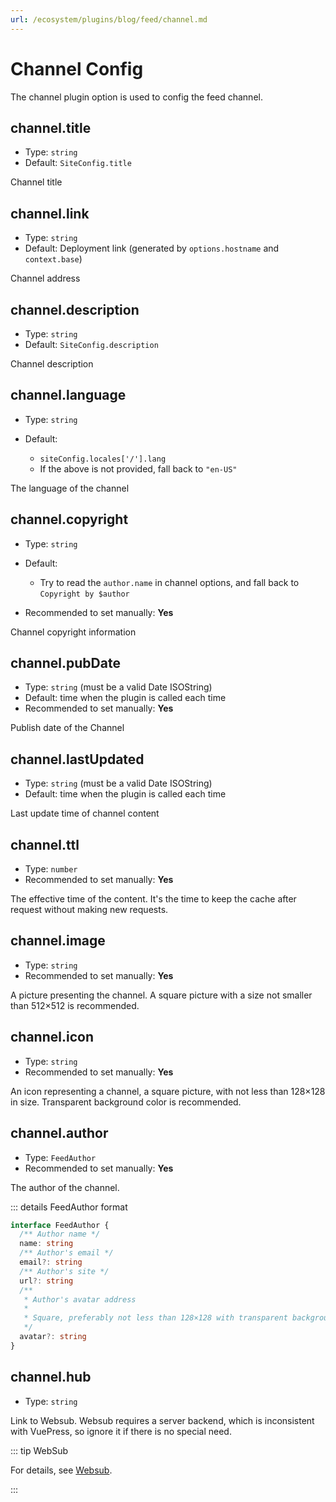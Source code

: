 ```yaml
---
url: /ecosystem/plugins/blog/feed/channel.md
---
```

# Channel Config

The channel plugin option is used to config the feed channel.

## channel.title

* Type: `string`
* Default: `SiteConfig.title`

Channel title

## channel.link

* Type: `string`
* Default: Deployment link (generated by `options.hostname` and `context.base`)

Channel address

## channel.description

* Type: `string`
* Default: `SiteConfig.description`

Channel description

## channel.language

* Type: `string`

* Default:
  * `siteConfig.locales['/'].lang`
  * If the above is not provided, fall back to `"en-US"`

The language of the channel

## channel.copyright

* Type: `string`

* Default:
  * Try to read the `author.name` in channel options, and fall back to `Copyright by $author`

* Recommended to set manually: **Yes**

Channel copyright information

## channel.pubDate

* Type: `string` (must be a valid Date ISOString)
* Default: time when the plugin is called each time
* Recommended to set manually: **Yes**

Publish date of the Channel

## channel.lastUpdated

* Type: `string` (must be a valid Date ISOString)
* Default: time when the plugin is called each time

Last update time of channel content

## channel.ttl

* Type: `number`
* Recommended to set manually: **Yes**

The effective time of the content. It's the time to keep the cache after request without making new requests.

## channel.image

* Type: `string`
* Recommended to set manually: **Yes**

A picture presenting the channel. A square picture with a size not smaller than 512×512 is recommended.

## channel.icon

* Type: `string`
* Recommended to set manually: **Yes**

An icon representing a channel, a square picture, with not less than 128×128 in size. Transparent background color is recommended.

## channel.author

* Type: `FeedAuthor`
* Recommended to set manually: **Yes**

The author of the channel.

::: details FeedAuthor format

```ts
interface FeedAuthor {
  /** Author name */
  name: string
  /** Author's email */
  email?: string
  /** Author's site */
  url?: string
  /**
   * Author's avatar address
   *
   * Square, preferably not less than 128×128 with transparent background
   */
  avatar?: string
}
```

## channel.hub

* Type: `string`

Link to Websub. Websub requires a server backend, which is inconsistent with VuePress, so ignore it if there is no special need.

::: tip WebSub

For details, see [Websub](https://w3c.github.io/websub/#subscription-migration).

:::
